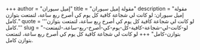 +++
author = "إميل سيوران"
title = "مقولة إميل سيوران"
description = "مقولة إميل سيوران: لو كانت لي شجاعة كافية كل يوم كي أصرخ ربع ساعة، لتمتعت بتوازن كامل."
quote = '''لو كانت لي شجاعة كافية كل يوم كي أصرخ ربع ساعة، لتمتعت بتوازن كامل.'''
slug = "لو-كانت-لي-شجاعة-كافية-كل-يوم-كي-أصرخ-ربع-ساعة،-لتمتعت-بتوازن-كامل"
+++
لو كانت لي شجاعة كافية كل يوم كي أصرخ ربع ساعة، لتمتعت بتوازن كامل.
